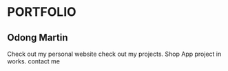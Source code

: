 # PORTFOLIO
## Odong Martin
Check out my personal website
check out my projects. Shop App project in works.
contact me